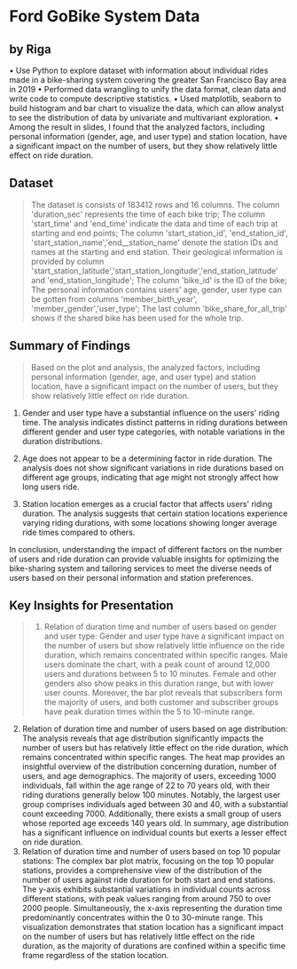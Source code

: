 # Ford GoBike System Data
## by Riga

•	Use Python to explore dataset with information about individual rides made in a bike-sharing system covering the greater San Francisco Bay area in 2019
•	Performed data wrangling to unify the data format, clean data and write code to compute descriptive statistics.
•	Used matplotlib, seaborn to build histogram and bar chart to visualize the data, which can allow analyst to see the distribution of data by univariate and multivariant exploration.
•	Among the result in slides, I found that the analyzed factors, including personal information (gender, age, and user type) and station location, have a significant impact on the number of users, but they show relatively little effect on ride duration.

## Dataset

> The dataset is consists of 183412 rows and 16 columns. 
The column 'duration_sec' represents the time of each bike trip;
The column 'start_time' and 'end_time' indicate the data and time of each trip at starting and end points;
The column 'start_station_id', 'end_station_id', 'start_station_name','end__station_name' denote the station IDs and names at the starting and end station. Their geological information is provided by column 'start_station_latitude','start_station_longitude','end_station_latitude' and 'end_station_longitude';
The column 'bike_id' is the ID of the bike;
The personal information contains users' age, gender, user type can be gotten from columns 'member_birth_year', 'member_gender','user_type';
The last column 'bike_share_for_all_trip' shows if the shared bike has been used for the whole trip.


## Summary of Findings

> Based on the plot and analysis, the analyzed factors, including personal information (gender, age, and user type) and station location, have a significant impact on the number of users, but they show relatively little effect on ride duration.

1. Gender and user type have a substantial influence on the users' riding time. The analysis indicates distinct patterns in riding durations between different gender and user type categories, with notable variations in the duration distributions.

2. Age does not appear to be a determining factor in ride duration. The analysis does not show significant variations in ride durations based on different age groups, indicating that age might not strongly affect how long users ride.

3. Station location emerges as a crucial factor that affects users' riding duration. The analysis suggests that certain station locations experience varying riding durations, with some locations showing longer average ride times compared to others.

In conclusion, understanding the impact of different factors on the number of users and ride duration can provide valuable insights for optimizing the bike-sharing system and tailoring services to meet the diverse needs of users based on their personal information and station preferences.


## Key Insights for Presentation

> 1. Relation of duration time and number of users based on gender and user type: Gender and user type have a significant impact on the number of users but show relatively little influence on the ride duration, which remains concentrated within specific ranges. Male users dominate the chart, with a peak count of around 12,000 users and durations between 5 to 10 minutes. Female and other genders also show peaks in this duration range, but with lower user counts. Moreover, the bar plot reveals that subscribers form the majority of users, and both customer and subscriber groups have peak duration times within the 5 to 10-minute range.
2. Relation of duration time and number of users based on age distribution: The analysis reveals that age distribution significantly impacts the number of users but has relatively little effect on the ride duration, which remains concentrated within specific ranges. The heat map provides an insightful overview of the distribution concerning duration, number of users, and age demographics. The majority of users, exceeding 1000 individuals, fall within the age range of 22 to 70 years old, with their riding durations generally below 100 minutes. Notably, the largest user group comprises individuals aged between 30 and 40, with a substantial count exceeding 7000. Additionally, there exists a small group of users whose reported age exceeds 140 years old. In summary, age distribution has a significant influence on individual counts but exerts a lesser effect on ride duration.
3. Relation of duration time and number of users based on top 10 popular stations: The complex bar plot matrix, focusing on the top 10 popular stations, provides a comprehensive view of the distribution of the number of users against ride duration for both start and end stations. The y-axis exhibits substantial variations in individual counts across different stations, with peak values ranging from around 750 to over 2000 people.
Simultaneously, the x-axis representing the duration time predominantly concentrates within the 0 to 30-minute range. This visualization demonstrates that station location has a significant impact on the number of users but has relatively little effect on the ride duration, as the majority of durations are confined within a specific time frame regardless of the station location.
